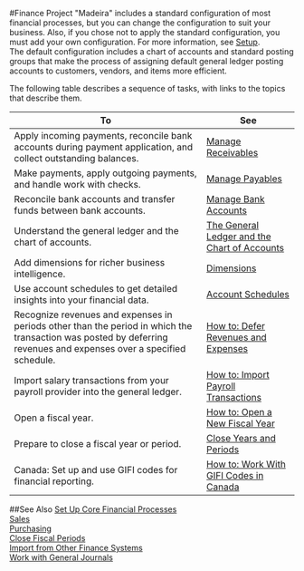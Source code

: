 <properties
    pageTitle="Finance| Project “Madeira”"
    description="Learn about key financial concepts and processes " 
	services="project-madeira" 
	documentationCenter=""
	authors="edupont04"
/>
<tags
    ms.service="project-madeira"
    ms.topic="article"
    ms.devlang="na"
    ms.tgt_pltfrm="na"
    ms.workload="na"
    ms.date="09/14/2016"
    ms.author="edupont04" />
#Finance
Project "Madeira" includes a standard configuration of most financial processes, but you can change the configuration to suit your business. 
Also, if you chose not to apply the standard configuration, you must add your own configuration. For more information, see [Setup](setup.md).  
The default configuration includes a chart of accounts and standard posting groups that make the process of assigning default general ledger posting accounts to customers, vendors, and items more efficient.  



The following table describes a sequence of tasks, with links to the topics that describe them.

| To                                                                  | See                      |
|---------------------------------------------------------------------|--------------------------|
|Apply incoming payments, reconcile bank accounts during payment application, and collect outstanding balances. |[Manage Receivables](receivables-manage-receivables.md)|
|Make payments, apply outgoing payments, and handle work with checks.|[Manage Payables](payables-manage-payables.md)|
|Reconcile bank accounts and transfer funds between bank accounts.|[Manage Bank Accounts](bank-manage-bank-accounts.md)|
|Understand the general ledger and the chart of accounts.|[The General Ledger and the Chart of Accounts](finance-general-ledger.md)|
|Add dimensions for richer business intelligence.|[Dimensions](finance-dimensions.md)|
|Use account schedules to get detailed insights into your financial data.|[Account Schedules](finance-account-schedule.md)|
|Recognize revenues and expenses in periods other than the period in which the transaction was posted by deferring revenues and expenses over a specified schedule.|[How to: Defer Revenues and Expenses](finance-how-defer-revenue-expenses.md)|
|Import salary transactions from your payroll provider into the general ledger.|[How to: Import Payroll Transactions](finance-how-import-payroll-transactions.md)|
|Open a fiscal year.|[How to: Open a New Fiscal Year](finance-how-open-new-fiscal-year.md)|  
|Prepare to close a fiscal year or period.|[Close Years and Periods](year-close-years-periods.md)|
|Canada: Set up and use GIFI codes for financial reporting. | [How to: Work With GIFI Codes in Canada](ca-work-gifi-codes.md)|



##See Also
[Set Up Core Financial Processes](finance-setup-finance.md)  
[Sales](sales-manage-sales.md)  
[Purchasing](purchasing-manage-purchasing.md)  
[Close Fiscal Periods](year-close-years-periods.md)  
[Import from Other Finance Systems](upload-data.md)  
[Work with General Journals](ui-work-general-journals.md)  
